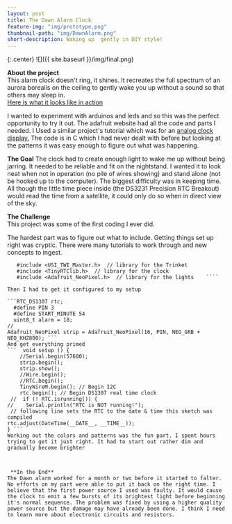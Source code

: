```yaml
---
layout: post
title: The Dawn Alarm Clock
feature-img: "img/prototype.png"
thumbnail-path: "img/DawnAlarm.png"
short-description: Waking up  gently in DIY style!
---
```

{:.center}
![]({{ site.baseurl }}/img/final.png)

**About the project**  
This alarm clock doesn't ring, it shines. It recreates the full spectrum of an aurora borealis on the ceiling to gently wake you up without a sound so that others may sleep in.  
[Here is what it looks like in action](https://www.youtube.com/watch?v=FWyOwYFFB6o)  

I wanted to experiment with arduinos and leds and so this was the perfect opportunity to try it out. The adafruit website had all the code and parts I needed. I Used a similar project's tutorial which was for an [analog clock display.](https://learn.adafruit.com/trinket-powered-analog-meter-clock/code?view=all) The code is in C which I had never dealt with before but looking at the patterns it was easy enough to figure out what was happening.

**The Goal**
The clock had to create enough light to wake me up without being jarring. It needed to be reliable and fit on the nightstand. I wanted it to look neat when not in operation (no pile of wires showing) and stand alone (not be hooked up to the computer).
The biggest difficulty was in keeping time. All though the little time piece inside (the DS3231 Precision RTC Breakout) would read the time from a satellite, it could only do so when in direct view of the sky.

 **The Challenge**  
 This project was some of the first coding I ever did.

 The hardest part was to figure out what to include. Getting things set up right was cryptic. There were many tutorials to work through and new concepts to ingest.    

```` #include <TinyWireM.h>  // library for the Trinket    
   #include <USI_TWI_Master.h>  // library for the Trinket    
   #include <TinyRTClib.h>  // library for the clock    
   #include <Adafruit_NeoPixel.h>  // library for the lights    ````        

Then I had to get it configured to my setup  

```RTC_DS1307 rtc;  
  #define PIN 3  
  #define START_MINUTE 54  
  uint8_t alarm = 18;  
//
Adafruit_NeoPixel strip = Adafruit_NeoPixel(16, PIN, NEO_GRB + NEO_KHZ800); ```  
And get everything primed  
```  void setup () {
    //Serial.begin(57600);
    strip.begin();
    strip.show();
    //Wire.begin();
    //RTC.begin();
    TinyWireM.begin(); // Begin I2C
    rtc.begin(); // Begin DS1307 real time clock
 //  if (! RTC.isrunning()) {
//    Serial.println("RTC is NOT running!");
 // following line sets the RTC to the date & time this sketch was compiled
rtc.adjust(DateTime(__DATE__, __TIME__));
} ```    
Working out the colors and patterns was the fun part. I spent hours trying to get it just right. It had to start out rather dim and gradually become brighter



 **In the End**  
The Dawn alarm worked for a month or two before it started to falter. No efforts on my part were able to put it back on the right time. I believe that the first power source I used was faulty. It would cause the clock to emit a few bursts of its brightest light before beginning it's normal sequence. The problem was fixed by using a higher quality power source but the damage may have already been done. I think I need to learn more about electronic circuits and resistors.
